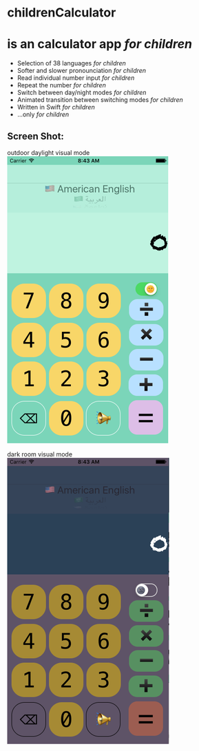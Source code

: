 # childrenCalculator
# is an calculator app *for children*
+ Selection of 38 languages *for children*
+ Softer and slower pronounciation *for children*
+ Read individual number input  *for children*
+ Repeat the number *for children*
+ Switch between day/night modes *for children*
+ Animated transition between switching modes *for children*
+ Written in Swift *for children*
+ ...only *for children*

## Screen Shot:
outdoor daylight visual mode
![ScreenShot](https://github.com/yishixie/childrenCalculator/blob/master/demo/day.png?raw=true) 

dark room visual mode
![ScreenShot](https://github.com/yishixie/childrenCalculator/blob/master/demo/night.png?raw=true) 

